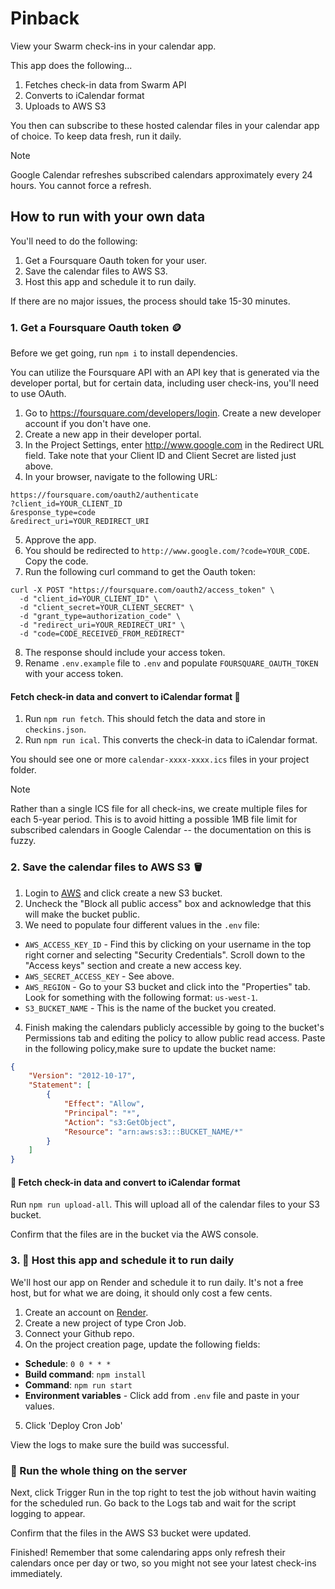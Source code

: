 # Pinback

View your Swarm check-ins in your calendar app.

This app does the following...
1. Fetches check-in data from Swarm API
2. Converts to iCalendar format
3. Uploads to AWS S3

You then can subscribe to these hosted calendar files in your calendar app of choice. To keep data fresh, run it daily.

> [!NOTE]
> Google Calendar refreshes subscribed calendars approximately every 24 hours. You cannot force a refresh.

## How to run with your own data

You'll need to do the following:
1. Get a Foursquare Oauth token for your user.
2. Save the calendar files to AWS S3.
3. Host this app and schedule it to run daily.

If there are no major issues, the process should take 15-30 minutes.

### 1. Get a Foursquare Oauth token 🪙

Before we get going, run `npm i` to install dependencies.

You can utilize the Foursquare API with an API key that is generated via the developer portal, but for certain data, including user check-ins, you'll need to use OAuth.

1. Go to https://foursquare.com/developers/login. Create a new developer account if you don't have one.
2. Create a new app in their developer portal.
3. In the Project Settings, enter http://www.google.com in the Redirect URL field. Take note that your Client ID and Client Secret are listed just above.
4. In your browser, navigate to the following URL:
```shell
https://foursquare.com/oauth2/authenticate
?client_id=YOUR_CLIENT_ID
&response_type=code
&redirect_uri=YOUR_REDIRECT_URI
```
5. Approve the app.
6. You should be redirected to `http://www.google.com/?code=YOUR_CODE`. Copy the code.
7. Run the following curl command to get the Oauth token:
```shell
curl -X POST "https://foursquare.com/oauth2/access_token" \
  -d "client_id=YOUR_CLIENT_ID" \
  -d "client_secret=YOUR_CLIENT_SECRET" \
  -d "grant_type=authorization_code" \
  -d "redirect_uri=YOUR_REDIRECT_URI" \
  -d "code=CODE_RECEIVED_FROM_REDIRECT"
```
8. The response should include your access token.
9. Rename `.env.example` file to `.env` and populate `FOURSQUARE_OAUTH_TOKEN` with your access token.

#### Fetch check-in data and convert to iCalendar format 📅

1. Run `npm run fetch`. This should fetch the data and store in `checkins.json`.
2. Run `npm run ical`. This converts the check-in data to iCalendar format.

You should see one or more `calendar-xxxx-xxxx.ics` files in your project folder.

> [!NOTE]
> Rather than a single ICS file for all check-ins, we create multiple files for each 5-year period. This is to avoid hitting a possible 1MB file limit for subscribed calendars in Google Calendar -- the documentation on this is fuzzy.

### 2. Save the calendar files to AWS S3 🪣 

1. Login to [AWS](https://aws.amazon.com/s3/) and click create a new S3 bucket. 
2. Uncheck the "Block all public access" box and acknowledge that this will make the bucket public.
3. We need to populate four different values in the `.env` file:
  - `AWS_ACCESS_KEY_ID` - Find this by clicking on your username in the top right corner and selecting "Security Credentials". Scroll down to the "Access keys" section and create a new access key.
  - `AWS_SECRET_ACCESS_KEY` - See above.
  - `AWS_REGION` - Go to your S3 bucket and click into the "Properties" tab. Look for something with the following format: `us-west-1`.
  - `S3_BUCKET_NAME` - This is the name of the bucket you created.
4. Finish making the calendars publicly accessible by going to the bucket's Permissions tab and editing the policy to allow public read access. Paste in the following policy,make sure to update the bucket name:
```json
{
    "Version": "2012-10-17",
    "Statement": [
        {
            "Effect": "Allow",
            "Principal": "*",
            "Action": "s3:GetObject",
            "Resource": "arn:aws:s3:::BUCKET_NAME/*"
        }
    ]
}
```

#### 📍 Fetch check-in data and convert to iCalendar format

Run `npm run upload-all`. This will upload all of the calendar files to your S3 bucket.

Confirm that the files are in the bucket via the AWS console.

### 3. 🌄 Host this app and schedule it to run daily

We'll host our app on Render and schedule it to run daily. It's not a free host, but for what we are doing, it should only cost a few cents.

1. Create an account on [Render](https://render.com/).
2. Create a new project of type Cron Job.
3. Connect your Github repo.
4. On the project creation page, update the following fields:
  - **Schedule**: `0 0 * * *`
  - **Build command**: `npm install`
  - **Command**: `npm run start`
  - **Environment variables** - Click add from `.env` file and paste in your values.
5. Click 'Deploy Cron Job'

View the logs to make sure the build was successful.

### 📍 Run the whole thing on the server
Next, click Trigger Run in the top right to test the job without havin waiting for the scheduled run. Go back to the Logs tab and wait for the script logging to appear.

Confirm that the files in the AWS S3 bucket were updated.

Finished! Remember that some calendaring apps only refresh their calendars once per day or two, so you might not see your latest check-ins immediately.